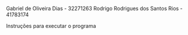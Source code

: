 Gabriel de Oliveira Dias - 32271263
Rodrigo Rodrigues dos Santos Rios - 41783174

Instruções para executar o programa
